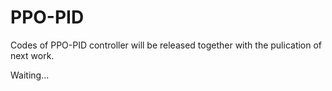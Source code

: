 # PPO-PID
Codes of PPO-PID controller will be released together with the pulication of next work.

Waiting...
